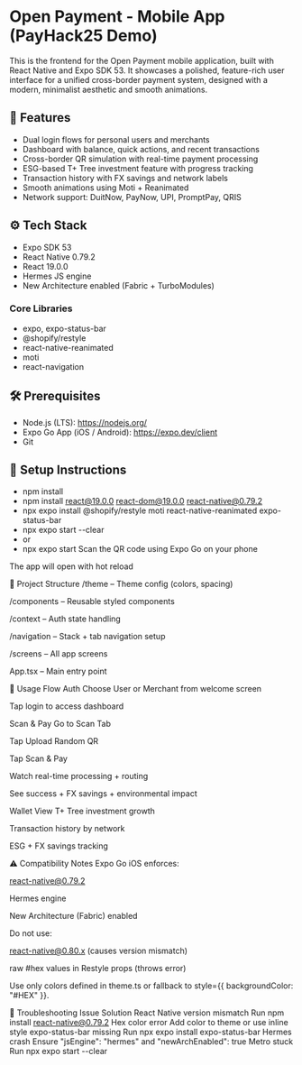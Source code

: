 # Open Payment - Mobile App (PayHack25 Demo)

This is the frontend for the Open Payment mobile application, built with React Native and Expo SDK 53. It showcases a polished, feature-rich user interface for a unified cross-border payment system, designed with a modern, minimalist aesthetic and smooth animations.

## 🚀 Features

- Dual login flows for personal users and merchants
- Dashboard with balance, quick actions, and recent transactions
- Cross-border QR simulation with real-time payment processing
- ESG-based T+ Tree investment feature with progress tracking
- Transaction history with FX savings and network labels
- Smooth animations using Moti + Reanimated
- Network support: DuitNow, PayNow, UPI, PromptPay, QRIS

## ⚙️ Tech Stack

- Expo SDK 53
- React Native 0.79.2
- React 19.0.0
- Hermes JS engine
- New Architecture enabled (Fabric + TurboModules)

### Core Libraries

- expo, expo-status-bar
- @shopify/restyle
- react-native-reanimated
- moti
- react-navigation

## 🛠 Prerequisites

- Node.js (LTS): https://nodejs.org/
- Expo Go App (iOS / Android): https://expo.dev/client
- Git

## 🧾 Setup Instructions
- npm install
- npm install react@19.0.0 react-dom@19.0.0 react-native@0.79.2
- npx expo install @shopify/restyle moti react-native-reanimated expo-status-bar
- npx expo start --clear
- or
- npx expo start
Scan the QR code using Expo Go on your phone

The app will open with hot reload

📂 Project Structure
/theme – Theme config (colors, spacing)

/components – Reusable styled components

/context – Auth state handling

/navigation – Stack + tab navigation setup

/screens – All app screens

App.tsx – Main entry point

🧪 Usage Flow
Auth
Choose User or Merchant from welcome screen

Tap login to access dashboard

Scan & Pay
Go to Scan Tab

Tap Upload Random QR

Tap Scan & Pay

Watch real-time processing + routing

See success + FX savings + environmental impact

Wallet
View T+ Tree investment growth

Transaction history by network

ESG + FX savings tracking

⚠️ Compatibility Notes
Expo Go iOS enforces:

react-native@0.79.2

Hermes engine

New Architecture (Fabric) enabled

Do not use:

react-native@0.80.x (causes version mismatch)

raw #hex values in Restyle props (throws error)

Use only colors defined in theme.ts or fallback to style={{ backgroundColor: "#HEX" }}.

🧯 Troubleshooting
Issue	Solution
React Native version mismatch	Run npm install react-native@0.79.2
Hex color error	Add color to theme or use inline style
expo-status-bar missing	Run npx expo install expo-status-bar
Hermes crash	Ensure "jsEngine": "hermes" and "newArchEnabled": true
Metro stuck	Run npx expo start --clear
